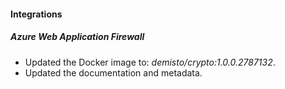 #### Integrations

##### Azure Web Application Firewall

- Updated the Docker image to: *demisto/crypto:1.0.0.2787132*.
- Updated the documentation and metadata.
